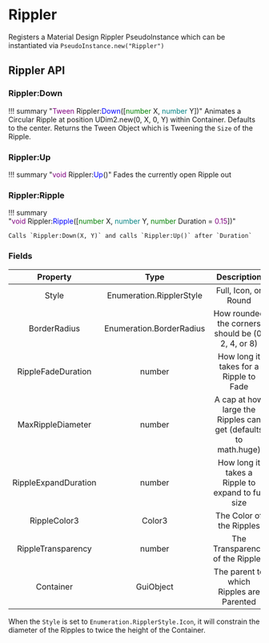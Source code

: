 # Rippler

Registers a Material Design Rippler PseudoInstance which can be instantiated via `PseudoInstance.new("Rippler")`

## Rippler API

### Rippler:Down

!!! summary "<span style="color:purple;">Tween</span>&nbsp;Rippler&colon;<span style="color:blue;">Down</span>&lpar;&lsqb;<span style="color:green;">number</span>&nbsp;X&comma;&nbsp;<span style="color:teal;">number</span>&nbsp;Y&rsqb;&rpar;"
	Animates a Circular Ripple at position UDim2.new(0, X, 0, Y) within Container. Defaults to the center. Returns the Tween Object which is Tweening the `Size` of the Ripple.

### Rippler:Up

!!! summary "<span style="color:purple;">void</span>&nbsp;Rippler&colon;<span style="color:blue;">Up</span>&lpar;&rpar;"
	Fades the currently open Ripple out

### Rippler:Ripple

!!! summary "<span style="color:purple;">void</span>&nbsp;Rippler&colon;<span style="color:blue;">Ripple</span>&lpar;&lsqb;<span style="color:green;">number</span>&nbsp;X&comma;&nbsp;<span style="color:teal;">number</span>&nbsp;Y&comma;&nbsp;<span style="color:green;">number</span>&nbsp;Duration&nbsp;&equals;&nbsp;<span style="color:purple;">0.15</span>&rsqb;&rpar;"

	Calls `Rippler:Down(X, Y)` and calls `Rippler:Up()` after `Duration`

### Fields

|Property|Type|Description|
|:-:|:-:|:-:|
|Style|Enumeration.RipplerStyle|Full, Icon, or Round|
|BorderRadius|Enumeration.BorderRadius|How rounded the corners should be (0, 2, 4, or 8)|
|RippleFadeDuration|number|How long it takes for a Ripple to Fade|
|MaxRippleDiameter|number|A cap at how large the Ripples can get (defaults to math.huge)|
|RippleExpandDuration|number|How long it takes a Ripple to expand to full size|
|RippleColor3|Color3|The Color of the Ripples|
|RippleTransparency|number|The Transparency of the Ripples|
|Container|GuiObject|The parent to which Ripples are Parented|

When the `Style` is set to `Enumeration.RipplerStyle.Icon`, it will constrain the diameter of the Ripples to twice the height of the Container.
